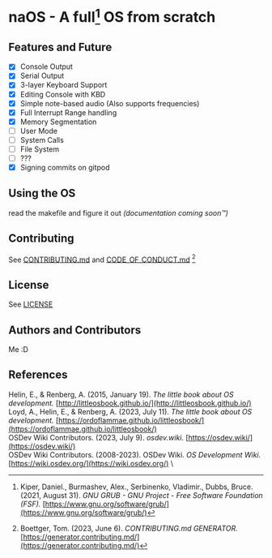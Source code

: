 # naOS - A full[^1] OS from scratch

## Features and Future

- [x] Console Output
- [x] Serial Output 
- [x] 3-layer Keyboard Support
- [x] Editing Console with KBD
- [x] Simple note-based audio (Also supports frequencies)
- [x] Full Interrupt Range handling
- [x] Memory Segmentation
- [ ] User Mode
- [ ] System Calls
- [ ] File System
- [ ] ???
- [x] Signing commits on gitpod

## Using the OS
read the makefile and figure it out *(documentation coming soon:tm:)*

## Contributing
See [CONTRIBUTING.md](CONTRIBUTING.md) and [CODE_OF_CONDUCT.md](CODE_OF_CONDUCT.md) [^2]

## License
See [LICENSE](LICENSE)

## Authors and Contributors
Me :D

## References
Helin, E., & Renberg, A. (2015, January 19). *The little book about OS development.* [http://littleosbook.github.io/](http://littleosbook.github.io/) \
Loyd, A., Helin, E., & Renberg, A. (2023, July 11). *The little book about OS development.* [https://ordoflammae.github.io/littleosbook/](https://ordoflammae.github.io/littleosbook/) \
OSDev Wiki Contributors. (2023, July 9). *osdev.wiki.* [https://osdev.wiki/](https://osdev.wiki/) \
OSDev Wiki Contributors. (2008-2023). OSDev Wiki. *OS Development Wiki.* [https://wiki.osdev.org/](https://wiki.osdev.org/) \

[^1]: Kiper, Daniel., Burmashev, Alex., Serbinenko, Vladimir., Dubbs, Bruce. (2021, August 31). *GNU GRUB - GNU Project - Free Software Foundation (FSF).* [https://www.gnu.org/software/grub/](https://www.gnu.org/software/grub/)
[^2]: Boettger, Tom. (2023, June 6). *CONTRIBUTING.md GENERATOR.* [https://generator.contributing.md/](https://generator.contributing.md/)
